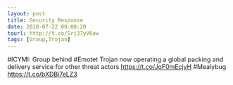 ```yaml
---
layout: post
title: Security Response
date: 2018-07-22 00:00:20
tourl: http://t.co/Srj37yV6aw
tags: [Group,Trojan]
---
```

#ICYMI: Group behind #Emotet Trojan now operating a global packing and delivery service for other threat actors https://t.co/JoF0mEcjyH  #Mealybug https://t.co/bXDBi7eLZ3